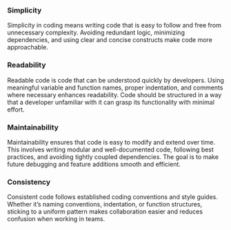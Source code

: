 ### Simplicity  
Simplicity in coding means writing code that is easy to follow and free from unnecessary complexity. Avoiding redundant logic, minimizing dependencies, and using clear and concise constructs make code more approachable.  

### Readability  
Readable code is code that can be understood quickly by developers. Using meaningful variable and function names, proper indentation, and comments where necessary enhances readability. Code should be structured in a way that a developer unfamiliar with it can grasp its functionality with minimal effort.  

### Maintainability  
Maintainability ensures that code is easy to modify and extend over time. This involves writing modular and well-documented code, following best practices, and avoiding tightly coupled dependencies. The goal is to make future debugging and feature additions smooth and efficient.  

### Consistency  
Consistent code follows established coding conventions and style guides. Whether it’s naming conventions, indentation, or function structures, sticking to a uniform pattern makes collaboration easier and reduces confusion when working in teams.
